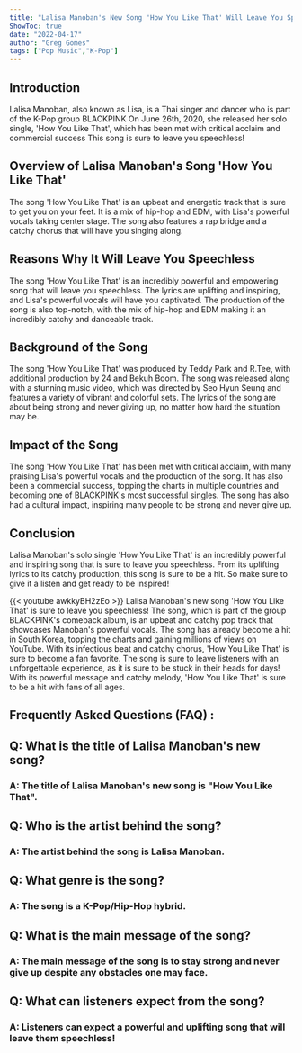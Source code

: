 ```yaml
---
title: "Lalisa Manoban's New Song 'How You Like That' Will Leave You Speechless!"
ShowToc: true 
date: "2022-04-17"
author: "Greg Gomes" 
tags: ["Pop Music","K-Pop"]
---
```

## Introduction

Lalisa Manoban, also known as Lisa, is a Thai singer and dancer who is part of the K-Pop group BLACKPINK On June 26th, 2020, she released her solo single, 'How You Like That', which has been met with critical acclaim and commercial success This song is sure to leave you speechless!

## Overview of Lalisa Manoban's Song 'How You Like That'

The song 'How You Like That' is an upbeat and energetic track that is sure to get you on your feet. It is a mix of hip-hop and EDM, with Lisa's powerful vocals taking center stage. The song also features a rap bridge and a catchy chorus that will have you singing along.

## Reasons Why It Will Leave You Speechless

The song 'How You Like That' is an incredibly powerful and empowering song that will leave you speechless. The lyrics are uplifting and inspiring, and Lisa's powerful vocals will have you captivated. The production of the song is also top-notch, with the mix of hip-hop and EDM making it an incredibly catchy and danceable track.

## Background of the Song

The song 'How You Like That' was produced by Teddy Park and R.Tee, with additional production by 24 and Bekuh Boom. The song was released along with a stunning music video, which was directed by Seo Hyun Seung and features a variety of vibrant and colorful sets. The lyrics of the song are about being strong and never giving up, no matter how hard the situation may be.

## Impact of the Song

The song 'How You Like That' has been met with critical acclaim, with many praising Lisa's powerful vocals and the production of the song. It has also been a commercial success, topping the charts in multiple countries and becoming one of BLACKPINK's most successful singles. The song has also had a cultural impact, inspiring many people to be strong and never give up.

## Conclusion

Lalisa Manoban's solo single 'How You Like That' is an incredibly powerful and inspiring song that is sure to leave you speechless. From its uplifting lyrics to its catchy production, this song is sure to be a hit. So make sure to give it a listen and get ready to be inspired!

{{< youtube awkkyBH2zEo >}} 
Lalisa Manoban's new song 'How You Like That' is sure to leave you speechless! The song, which is part of the group BLACKPINK's comeback album, is an upbeat and catchy pop track that showcases Manoban's powerful vocals. The song has already become a hit in South Korea, topping the charts and gaining millions of views on YouTube. With its infectious beat and catchy chorus, 'How You Like That' is sure to become a fan favorite. The song is sure to leave listeners with an unforgettable experience, as it is sure to be stuck in their heads for days! With its powerful message and catchy melody, 'How You Like That' is sure to be a hit with fans of all ages.

## Frequently Asked Questions (FAQ) :
<h2>Q: What is the title of Lalisa Manoban's new song?</h2>

<h3>A: The title of Lalisa Manoban's new song is "How You Like That".</h3>

<h2>Q: Who is the artist behind the song?</h2>

<h3>A: The artist behind the song is Lalisa Manoban.</h3>

<h2>Q: What genre is the song?</h2>

<h3>A: The song is a K-Pop/Hip-Hop hybrid.</h3>

<h2>Q: What is the main message of the song?</h2>

<h3>A: The main message of the song is to stay strong and never give up despite any obstacles one may face.</h3>

<h2>Q: What can listeners expect from the song?</h2>

<h3>A: Listeners can expect a powerful and uplifting song that will leave them speechless!</h3>



